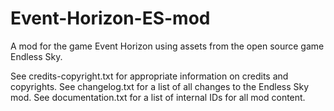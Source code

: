 # Event-Horizon-ES-mod
A mod for the game Event Horizon using assets from the open source game Endless Sky.

See credits-copyright.txt for appropriate information on credits and copyrights.
See changelog.txt for a list of all changes to the Endless Sky mod.
See documentation.txt for a list of internal IDs for all mod content.
